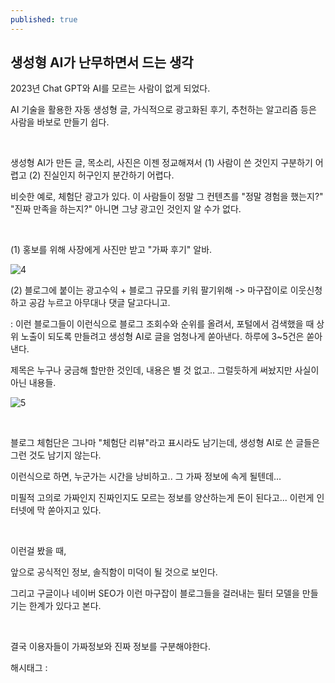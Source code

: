 ```yaml
---
published: true
---
```

## 생성형 AI가 난무하면서 드는 생각

2023년 Chat GPT와 AI를 모르는 사람이 없게 되었다.

AI 기술을 활용한 자동 생성형 글, 가식적으로 광고화된 후기, 추천하는 알고리즘 등은 사람을 바보로 만들기 쉽다.

​

생성형 AI가 만든 글, 목소리, 사진은 이젠 정교해져서 (1) 사람이 쓴 것인지 구분하기 어렵고 (2) 진실인지 허구인지 분간하기 어렵다.

비슷한 예로, 체험단 광고가 있다. 이 사람들이 정말 그 컨텐츠를 "정말 경험을 했는지?" "진짜 만족을 하는지?" 아니면 그냥 광고인 것인지 알 수가 없다.

​

(1) 홍보를 위해 사장에게 사진만 받고 "가짜 후기" 알바.

![4](/asset/img/223153413817/4.png)

(2) 블로그에 붙이는 광고수익 + 블로그 규모를 키워 팔기위해 -> 마구잡이로 이웃신청하고 공감 누르고 아무대나 댓글 달고다니고.

: 이런 블로그들이 이런식으로 블로그 조회수와 순위를 올려서, 포털에서 검색했을 때 상위 노출이 되도록 만들려고 생성형 AI로 글을 엄청나게 쏟아낸다. 하루에 3~5건은 쏟아낸다.

제목은 누구나 궁금해 할만한 것인데, 내용은 별 것 없고.. 그럴듯하게 써놨지만 사실이 아닌 내용들.

![5](/asset/img/223153413817/5.png)

​

블로그 체험단은 그나마 "체험단 리뷰"라고 표시라도 남기는데, 생성형 AI로 쓴 글들은 그런 것도 남기지 않는다.

이런식으로 하면, 누군가는 시간을 낭비하고.. 그 가짜 정보에 속게 될텐데...

미필적 고의로 가짜인지 진짜인지도 모르는 정보를 양산하는게 돈이 된다고... 이런게  인터넷에 막 쏟아지고 있다.

​

이런걸 봤을 때,

앞으로 공식적인 정보, 솔직함이 미덕이 될 것으로 보인다.

그리고 구글이나 네이버 SEO가 이런 마구잡이 블로그들을 걸러내는 필터 모델을 만들기는 한계가 있다고 본다.

​

결국 이용자들이 가짜정보와 진짜 정보를 구분해야한다.

 해시태그 : 